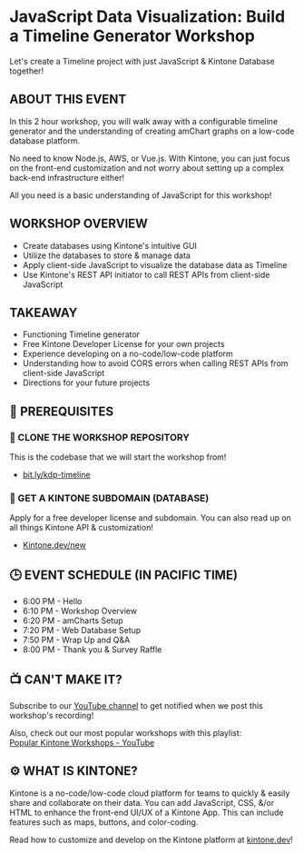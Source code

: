 # JavaScript Data Visualization: Build a Timeline Generator Workshop

Let's create a Timeline project with just JavaScript & Kintone Database together!

## ABOUT THIS EVENT

In this 2 hour workshop, you will walk away with a configurable timeline generator and the understanding of creating amChart graphs on a low-code database platform.

No need to know Node.js, AWS, or Vue.js. With Kintone, you can just focus on the front-end customization and not worry about setting up a complex back-end infrastructure either!

All you need is a basic understanding of JavaScript for this workshop!

## WORKSHOP OVERVIEW

* Create databases using Kintone's intuitive GUI
* Utilize the databases to store & manage data
* Apply client-side JavaScript to visualize the database data as Timeline
* Use Kintone's REST API initiator to call REST APIs from client-side JavaScript

## TAKEAWAY

* Functioning Timeline generator
* Free Kintone Developer License for your own projects
* Experience developing on a no-code/low-code platform
* Understanding how to avoid CORS errors when calling REST APIs from client-side JavaScript
* Directions for your future projects

## 📎 PREREQUISITES

### 🤖 CLONE THE WORKSHOP REPOSITORY

This is the codebase that we will start the workshop from!
* [bit.ly/kdp-timeline](https://bit.ly/kdp-timeline)


### 📂 GET A KINTONE SUBDOMAIN (DATABASE)

Apply for a free developer license and subdomain. You can also read up on all things Kintone API & customization!
* [Kintone.dev/new](http://kintone.dev/new/)

## 🕒 EVENT SCHEDULE (IN PACIFIC TIME)

* 6:00 PM - Hello
* 6:10 PM - Workshop Overview
* 6:20 PM - amCharts Setup
* 7:20 PM - Web Database Setup
* 7:50 PM - Wrap Up and Q&A
* 8:00 PM - Thank you & Survey Raffle

## 📺 CAN'T MAKE IT?

Subscribe to our [YouTube channel](https://www.youtube.com/c/KintoneDeveloperProgram) to get notified when we post this workshop's recording!  

Also, check out our most popular workshops with this playlist:  
[Popular Kintone Workshops - YouTube](https://www.youtube.com/playlist?list=PL_Mf7E0DfF049YIoAz8jAFUx7i6b77O0G)

## ⚙️ WHAT IS KINTONE?

Kintone is a no-code/low-code cloud platform for teams to quickly & easily share and collaborate on their data.
You can add JavaScript, CSS, &/or HTML to enhance the front-end UI/UX of a Kintone App. This can include features such as maps, buttons, and color-coding.

Read how to customize and develop on the Kintone platform at [kintone.dev](http://kintone.dev/)!
